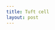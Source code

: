 ```yaml
---
title: Tuft cell
layout: post
---
```


<link rel="stylesheet" href="https://pancreatic-ultrastructure.github.io/css/leaflet.css" />
<!--[if lte IE 8]>
        <link rel="stylesheet" href="css/leaflet.ie.css" />
    <![endif]-->
<style type="text/css">
        #photo {
            width: 800px;
            height: 500px;
            padding: 0;
            margin: 0;
        }
</style>

<div id="photo"></div>
<script src="https://pancreatic-ultrastructure.github.io/js/leaflet.js"></script>
<script type="text/javascript" src="https://pancreatic-ultrastructure.github.io/js/L.TileLayer.Zoomify.js"></script>  
<script type="text/javascript">
var map = L.map('photo').setView(new L.LatLng(0,0), 0);
L.tileLayer.zoomify('https://pancreatic-ultrastructure.github.io/tuft-cell/tuftCell/', {
    width: 8192,
    height: 8192,
    tolerance: 0.5,
    attribution: 'Pancreatic ultrastructure'
}).addTo(map);
</script>
